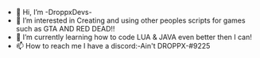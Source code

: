 - 👋 Hi, I’m -DroppxDevs-
- 👀 I’m interested in Creating and using other peoples scripts for games such as GTA AND RED DEAD!!
- 🌱 I’m currently learning how to code LUA & JAVA even better then I can!
- 📫 How to reach me I have a discord:-Ain't DROPPX-#9225

<!---
-DroppxDevs- is a ✨ special ✨ repository because its `README.md` (this file) appears on your GitHub profile.
You can click the Preview link to take a look at your changes.
--->
